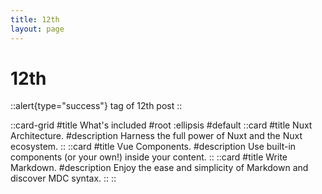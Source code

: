 ```yaml
---
title: 12th
layout: page
---
```

# 12th
::alert{type="success"}
tag of 12th post
::

::card-grid
#title
What&#39;s included
#root
:ellipsis
#default
  ::card
  #title
  Nuxt Architecture.
  #description
  Harness the full power of Nuxt and the Nuxt ecosystem.
  ::
  ::card
  #title
  Vue Components.
  #description
  Use built-in components (or your own!) inside your content.
  ::
  ::card
  #title
  Write Markdown.
  #description
  Enjoy the ease and simplicity of Markdown and discover MDC syntax.
  ::
::
